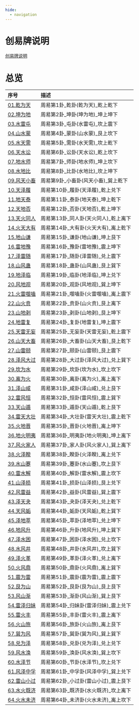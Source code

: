 ```yaml
---
hide:
  - navigation
---
```

# 创易牌说明
[创易牌说明](创易牌说明.md)
# 总览

| 序号                  | 描述                    |
|:--------------------|:----------------------|
| [01.乾为天](01.乾为天/)   | 周易第1卦_乾卦(乾为天)_乾上乾下    |
| [02.坤为地](02.坤为地/)   | 周易第2卦_坤卦(坤为地)_坤上坤下    |
| [03.水雷屯](03.水雷屯/)   | 周易第3卦_屯卦(水雷屯)_坎上震下    |
| [04.山水蒙](04.山水蒙/)   | 周易第4卦_蒙卦(山水蒙)_艮上坎下    |
| [05.水天需](05.水天需/)   | 周易第5卦_需卦(水天需)_坎上乾下    |
| [06.天水讼](06.天水讼/)   | 周易第6卦_讼卦(天水讼)_乾上坎下    |
| [07.地水师](07.地水师/)   | 周易第7卦_师卦(地水师)_坤上坎下    |
| [08.水地比](08.水地比/)   | 周易第8卦_比卦(水地比)_坎上坤下    |
| [09.风天小畜](09.风天小畜/) | 周易第9卦_小畜卦(风天小畜)_巽上乾下  |
| [10.天泽履](10.天泽履/)   | 周易第10卦_履卦(天泽履)_乾上兑下   |
| [11.地天泰](11.地天泰/)   | 周易第11卦_泰卦(地天泰)_坤上乾下   |
| [12.天地否](12.天地否/)   | 周易第12卦_否卦(天地否)_乾上坤下   |
| [13.天火同人](13.天火同人/) | 周易第13卦_同人卦(天火同人)_乾上离下 |
| [14.火天大有](14.火天大有/) | 周易第14卦_大有卦(火天大有)_离上乾下 |
| [15.地山谦](15.地山谦/)   | 周易第15卦_谦卦(地山谦)_坤上艮下   |
| [16.雷地豫](16.雷地豫/)   | 周易第16卦_豫卦(雷地豫)_震上坤下   |
| [17.泽雷随](17.泽雷随/)   | 周易第17卦_随卦(泽雷随)_兑上震下   |
| [18.山风蛊](18.山风蛊/)   | 周易第18卦_蛊卦(山风蛊)_艮上巽下   |
| [19.地泽临](19.地泽临/)   | 周易第19卦_临卦(地泽临)_坤上兑下   |
| [20.风地观](20.风地观/)   | 周易第20卦_观卦(风地观)_巽上坤下   |
| [21.火雷噬嗑](21.火雷噬嗑/) | 周易第21卦_噬嗑卦(火雷噬嗑)_离上震下 |
| [22.山火贲](22.山火贲/)   | 周易第22卦_贲卦(山火贲)_艮上离下   |
| [23.山地剥](23.山地剥/)   | 周易第23卦_剥卦(山地剥)_艮上坤下   |
| [24.地雷复](24.地雷复/)   | 周易第24卦_复卦(地雷复)_坤上震下   |
| [25.天雷无妄](25.天雷无妄/) | 周易第25卦_无妄卦(天雷无妄)_乾上震下 |
| [26.山天大畜](26.山天大畜/) | 周易第26卦_大畜卦(山天大畜)_艮上乾下 |
| [27.山雷颐](27.山雷颐/)   | 周易第27卦_颐卦(山雷颐)_艮上震下   |
| [28.泽风大过](28.泽风大过/) | 周易第28卦_大过卦(泽风大过)_兑上巽下 |
| [29.坎为水](29.坎为水/)   | 周易第29卦_坎卦(坎为水)_坎上坎下   |
| [30.离为火](30.离为火/)   | 周易第30卦_离卦(离为火)_离上离下   |
| [31.泽山咸](31.泽山咸/)   | 周易第31卦_咸卦(泽山咸)_兑上艮下   |
| [32.雷风恒](32.雷风恒/)   | 周易第32卦_恒卦(雷风恒)_震上巽下   |
| [33.天山遁](33.天山遁/)   | 周易第33卦_遁卦(天山遁)_乾上艮下   |
| [34.雷天大壮](34.雷天大壮/) | 周易第34卦_大壮卦(雷天大壮)_震上乾下 |
| [35.火地晋](35.火地晋/)   | 周易第35卦_晋卦(火地晋)_离上坤下   |
| [36.地火明夷](36.地火明夷/) | 周易第36卦_明夷卦(地火明夷)_坤上离下 |
| [37.风火家人](37.风火家人/) | 周易第37卦_家人卦(风火家人)_巽上离下 |
| [38.火泽睽](38.火泽睽/)   | 周易第38卦_睽卦(火泽睽)_离上兑下   |
| [39.水山蹇](39.水山蹇/)   | 周易第39卦_蹇卦(水山蹇)_坎上艮下   |
| [40.雷水解](40.雷水解/)   | 周易第40卦_解卦(雷水解)_震上坎下   |
| [41.山泽损](41.山泽损/)   | 周易第41卦_损卦(山泽损)_艮上兑下   |
| [42.风雷益](42.风雷益/)   | 周易第42卦_益卦(风雷益)_巽上震下   |
| [43.泽天夬](43.泽天夬/)   | 周易第43卦_夬卦(泽天夬)_兑上乾下   |
| [44.天风姤](44.天风姤/)   | 周易第44卦_姤卦(天风姤)_乾上巽下   |
| [45.泽地萃](45.泽地萃/)   | 周易第45卦_萃卦(泽地萃)_兑上坤下   |
| [46.地风升](46.地风升/)   | 周易第46卦_升卦(地风升)_坤上巽下   |
| [47.泽水困](47.泽水困/)   | 周易第47卦_困卦(泽水困)_兑上坎下   |
| [48.水风井](48.水风井/)   | 周易第48卦_井卦(水风井)_坎上巽下   |
| [49.泽火革](49.泽火革/)   | 周易第49卦_革卦(泽火革)_兑上离下   |
| [50.火风鼎](50.火风鼎/)   | 周易第50卦_鼎卦(火风鼎)_离上巽下   |
| [51.震为雷](51.震为雷/)   | 周易第51卦_震卦(震为雷)_震上震下   |
| [52.艮为山](52.艮为山/)   | 周易第52卦_艮卦(艮为山)_艮上艮下   |
| [53.风山渐](53.风山渐/)   | 周易第53卦_渐卦(风山渐)_巽上艮下   |
| [54.雷泽归妹](54.雷泽归妹/) | 周易第54卦_归妹卦(雷泽归妹)_震上兑下 |
| [55.雷火丰](55.雷火丰/)   | 周易第55卦_丰卦(雷火丰)_震上离下   |
| [56.火山旅](56.火山旅/)   | 周易第56卦_旅卦(火山旅)_离上艮下   |
| [57.巽为风](57.巽为风/)   | 周易第57卦_巽卦(巽为风)_巽上巽下   |
| [58.兑为泽](58.兑为泽/)   | 周易第58卦_兑卦(兑为泽)_兑上兑下   |
| [59.风水涣](59.风水涣/)   | 周易第59卦_涣卦(风水涣)_巽上坎下   |
| [60.水泽节](60.水泽节/)   | 周易第60卦_节卦(水泽节)_坎上兑下   |
| [61.风泽中孚](61.风泽中孚/) | 周易第61卦_中孚卦(风泽中孚)_巽上兑下 |
| [62.雷山小过](62.雷山小过/) | 周易第62卦_小过卦(雷山小过)_震上艮下 |
| [63.水火既济](63.水火既济/) | 周易第63卦_既济卦(水火既济)_坎上离下 |
| [64.火水未济](64.火水未济/) | 周易第64卦_未济卦(火水未济)_离上坎下 |

